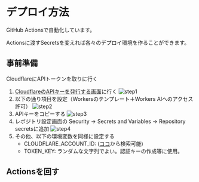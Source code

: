 # デプロイ方法
GitHub Actionsで自動化しています。

Actionsに渡すSecretsを変えれば各々のデプロイ環境を作ることができます。


## 事前準備
CloudflareにAPIトークンを取りに行く
1. [CloudflareのAPIキーを発行する画面](https://dash.cloudflare.com/profile/api-tokens)に行く
  ![step1](https://github.com/chuo-u-ids-iio/pet-backend/assets/49401718/443a931b-813a-4c23-838f-ec2f62546b1e)
2. 以下の通り項目を設定（Workersのテンプレート＋Workers AIへのアクセス許可）
	![step2](https://github.com/chuo-u-ids-iio/pet-backend/assets/49401718/0614cc83-4e58-4d4a-8e1a-9f7302ddca75)
3. APIキーをコピーする
  ![step3](https://github.com/chuo-u-ids-iio/pet-backend/assets/49401718/f3ccc556-bbad-434b-926c-ac0dbf5e7e96)
4. レポジトリ設定画面の Security -> Secrets and Variables -> Repository secretsに追加
  ![step4](https://github.com/chuo-u-ids-iio/pet-backend/assets/49401718/d6e0ead5-be75-4d01-87ec-f8b569ca7f64)
5. その他、以下の環境変数を同様に設定する
	* CLOUDFLARE_ACCOUNT_ID: ([ココ](https://developers.cloudflare.com/fundamentals/setup/find-account-and-zone-ids/)から検索可能)
	* TOKEN_KEY: ランダムな文字列でよい。認証キーの作成等に使用。

## Actionsを回す


